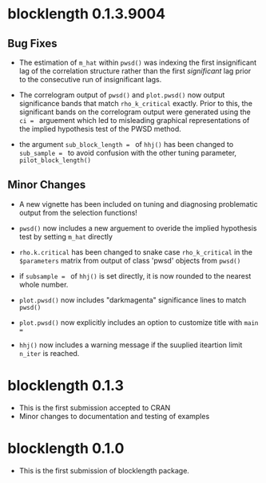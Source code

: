# blocklength 0.1.3.9004


## Bug Fixes

* The estimation of `m_hat` within `pwsd()` was indexing the first insignificant lag of the correlation structure rather than the first *significant* lag prior to the consecutive run of insignificant lags.

* The correlogram output of `pwsd()` and `plot.pwsd()` now output significance bands that match `rho_k_critical` exactly. Prior to this, the significant bands on the correlogram output were generated using the `ci = ` arguement which led to misleading graphical representations of the implied hypothesis test of the PWSD method.

* the argument `sub_block_length = ` of `hhj()` has been changed to `sub_sample = ` to avoid confusion with the other tuning parameter, `pilot_block_length()`


## Minor Changes

* A new vignette has been included on tuning and diagnosing problematic output from the selection functions!

* `pwsd()` now includes a new arguement to overide the implied hypothesis test by setting `m_hat` directly

* `rho.k.critical` has been changed to snake case `rho_k_critical` in the `$parameters` matrix from output of class 'pwsd' objects from `pwsd()`

* if `subsample = ` of `hhj()` is set directly, it is now rounded to the nearest whole number.

* `plot.pwsd()` now includes "darkmagenta" significance lines to match `pwsd()`

* `plot.pwsd()` now explicitly includes an option to customize title with `main = `

* `hhj()` now includes a warning message if the suuplied iteartion limit `n_iter` is reached.


# blocklength 0.1.3

* This is the first submission accepted to CRAN
* Minor changes to documentation and testing of examples


# blocklength 0.1.0

* This is the first submission of blocklength package.
